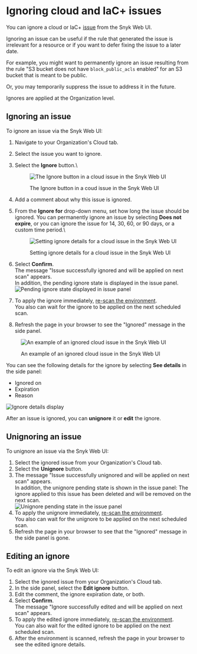 # Ignoring cloud and IaC+ issues

You can ignore a cloud or IaC+ [issue](./) from the Snyk Web UI.

Ignoring an issue can be useful if the rule that generated the issue is irrelevant for a resource or if you want to defer fixing the issue to a later date.

For example, you might want to permanently ignore an issue resulting from the rule "S3 bucket does not have `block_public_acls` enabled" for an S3 bucket that is meant to be public.

Or, you may temporarily suppress the issue to address it in the future.

Ignores are applied at the Organization level.

## Ignoring an issue <a href="#docs-internal-guid-328370e3-7fff-a6c7-193a-31d26381f4e0" id="docs-internal-guid-328370e3-7fff-a6c7-193a-31d26381f4e0"></a>

To ignore an issue via the Snyk Web UI:

1. Navigate to your Organization's Cloud tab.
2. Select the issue you want to ignore.
3.  Select the **Ignore** button.\\

    <figure><img src="../../../../.gitbook/assets/snyk-cloud-ignore-button.png" alt="The Ignore button in a cloud issue in the Snyk Web UI"><figcaption><p>The Ignore button in a coud issue in the Snyk Web UI</p></figcaption></figure>
4. Add a comment about why this issue is ignored.
5.  From the **Ignore for** drop-down menu, set how long the issue should be ignored. You can permanently ignore an issue by selecting **Does not expire**, or you can ignore the issue for 14, 30, 60, or 90 days, or a custom time period.\\

    <figure><img src="../../../../.gitbook/assets/snyk-cloud-ignore-settings.png" alt="Setting ignore details for a cloud issue in the Snyk Web UI"><figcaption><p>Setting ignore details for a cloud issue in the Snyk Web UI</p></figcaption></figure>
6. Select **Confirm**.\
   The message "Issue successfully ignored and will be applied on next scan" appears.\
   In addition, the pending ignore state is displayed in the issue panel.\
   ![Pending ignore state displayed in issue panel](<../../../../.gitbook/assets/image (4) (6).png>)
7. To apply the ignore immediately, [re-scan the environment](../snyk-environments/scan-a-cloud-environment.md).\
   You also can wait for the ignore to be applied on the next scheduled scan.
8. Refresh the page in your browser to see the "Ignored" message in the side panel.

<figure><img src="../../../../.gitbook/assets/snyk-cloud-ignored-issue-example.png" alt="An example of an ignored cloud issue in the Snyk Web UI"><figcaption><p>An example of an ignored cloud issue in the Snyk Web UI</p></figcaption></figure>

You can see the following details for the ignore by selecting **See details** in the side panel:

* Ignored on
* Expiration
* Reason

<img src="../../../../.gitbook/assets/snyk-cloud-ignore-details.png" alt="Ignore details display" data-size="original">

After an issue is ignored, you can **unignore** it or **edit** the ignore.

## Unignoring an issue

To unignore an issue via the Snyk Web UI:

1. Select the ignored issue from your Organization's Cloud tab.
2. Select the **Unignore** button.
3. The message "Issue successfully unignored and will be applied on next scan" appears.\
   In addition, the unignore pending state is shown in the issue panel: The ignore applied to this issue has been deleted and will be removed on the next scan.\
   ![Unignore pending state in the issue panel](<../../../../.gitbook/assets/image (1) (1) (1) (3).png>)
4. To apply the unignore immediately, [re-scan the environment](../snyk-environments/scan-a-cloud-environment.md).\
   You also can wait for the unignore to be applied on the next scheduled scan.
5. Refresh the page in your browser to see that the "Ignored" message in the side panel is gone.

## Editing an ignore

To edit an ignore via the Snyk Web UI:

1. Select the ignored issue from your Organization's Cloud tab.
2. In the side panel, select the **Edit ignore** button.
3. Edit the comment, the ignore expiration date, or both.
4. Select **Confirm**.\
   The message "Ignore successfully edited and will be applied on next scan" appears.
5. To apply the edited ignore immediately, [re-scan the environment](../snyk-environments/scan-a-cloud-environment.md).\
   You can also wait for the edited ignore to be applied on the next scheduled scan.
6. After the environment is scanned, refresh the page in your browser to see the edited ignore details.
